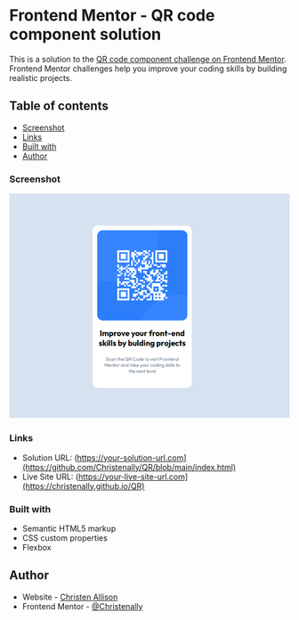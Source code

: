 # Frontend Mentor - QR code component solution

This is a solution to the [QR code component challenge on Frontend Mentor](https://www.frontendmentor.io/challenges/qr-code-component-iux_sIO_H). Frontend Mentor challenges help you improve your coding skills by building realistic projects.

## Table of contents

- [Screenshot](#screenshot)
- [Links](#links)
- [Built with](#built-with)
- [Author](#author)


### Screenshot

![](/images/qrcode.png)

### Links

- Solution URL: (https://your-solution-url.com](https://github.com/Christenally/QR/blob/main/index.html)
- Live Site URL: (https://your-live-site-url.com](https://christenally.github.io/QR)

### Built with

- Semantic HTML5 markup
- CSS custom properties
- Flexbox

## Author

- Website - [Christen Allison](https://github.com/Christenally)
- Frontend Mentor - [@Christenally](https://www.frontendmentor.io/profile/Christenally)
